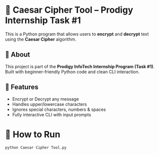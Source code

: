 # 🔐 Caesar Cipher Tool – Prodigy Internship Task #1

This is a Python program that allows users to **encrypt** and **decrypt** text using the **Caesar Cipher** algorithm.

## 📜 About
This project is part of the **Prodigy InfoTech Internship Program (Task #1)**.  
Built with beginner-friendly Python code and clean CLI interaction.

## 🧠 Features
- Encrypt or Decrypt any message
- Handles upper/lowercase characters
- Ignores special characters, numbers & spaces
- Fully interactive CLI with input prompts

# 🚀 How to Run
```bash
python Caesar Cipher Tool.py
